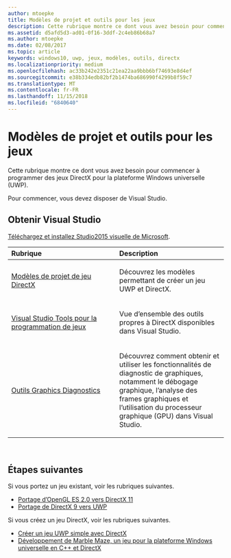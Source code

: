```yaml
---
author: mtoepke
title: Modèles de projet et outils pour les jeux
description: Cette rubrique montre ce dont vous avez besoin pour commencer à programmer des jeux DirectX pour la plateforme Windows universelle (UWP).
ms.assetid: d5afd5d3-ad01-0f16-3ddf-2c4eb86b68a7
ms.author: mtoepke
ms.date: 02/08/2017
ms.topic: article
keywords: windows10, uwp, jeux, modèles, outils, directx
ms.localizationpriority: medium
ms.openlocfilehash: ac33b242e2351c21ea22aa9bbb6bf74693e8d4ef
ms.sourcegitcommit: e38b334edb82bf2b1474ba686990f4299b8f59c7
ms.translationtype: MT
ms.contentlocale: fr-FR
ms.lasthandoff: 11/15/2018
ms.locfileid: "6840640"
---
```

# <a name="project-templates-and-tools-for-games"></a>Modèles de projet et outils pour les jeux




Cette rubrique montre ce dont vous avez besoin pour commencer à programmer des jeux DirectX pour la plateforme Windows universelle (UWP).

Pour commencer, vous devez disposer de Visual Studio.

## <a name="get-visual-studio"></a>Obtenir Visual Studio


[Téléchargez et installez Studio2015 visuelle de Microsoft](https://www.visualstudio.com/vs-2015-product-editions).

<table>
<colgroup>
<col width="50%" />
<col width="50%" />
</colgroup>
<thead>
<tr class="header">
<th align="left">Rubrique</th>
<th align="left">Description</th>
</tr>
</thead>
<tbody>
<tr class="odd">
<td align="left"><p><a href="user-interface.md">Modèles de projet de jeu DirectX</a></p></td>
<td align="left"><p>Découvrez les modèles permettant de créer un jeu UWP et DirectX.</p></td>
</tr>
<tr class="even">
<td align="left"><p><a href="set-up-visual-studio-for-game-development.md">Visual Studio Tools pour la programmation de jeux</a></p></td>
<td align="left"><p>Vue d’ensemble des outils propres à DirectX disponibles dans Visual Studio.</p></td>
</tr>
<tr class="odd">
<td align="left"><p><a href="use-the-directx-runtime-and-visual-studio-graphics-diagnostic-features.md">Outils Graphics Diagnostics</a></p></td>
<td align="left"><p>Découvrez comment obtenir et utiliser les fonctionnalités de diagnostic de graphiques, notamment le débogage graphique, l’analyse des frames graphiques et l’utilisation du processeur graphique (GPU) dans Visual Studio.</p></td>
</tr>
</tbody>
</table>

 

## <a name="next-steps"></a>Étapes suivantes


Si vous portez un jeu existant, voir les rubriques suivantes.

-   [Portage d’OpenGL ES 2.0 vers DirectX 11](port-from-opengl-es-2-0-to-directx-11-1.md)
-   [Portage de DirectX 9 vers UWP](porting-your-directx-9-game-to-windows-store.md)

Si vous créez un jeu DirectX, voir les rubriques suivantes.

-   [Créer un jeu UWP simple avec DirectX](tutorial--create-your-first-uwp-directx-game.md)
-   [Développement de Marble Maze, un jeu pour la plateforme Windows universelle en C++ et DirectX](developing-marble-maze-a-windows-store-game-in-cpp-and-directx.md)

 

 

 




